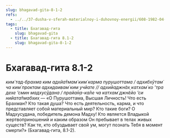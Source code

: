 ```yaml
---
slug: bhagavad-gita-8-1-2
refs:
  - ../../37-dusha-v-sferah-materialnoy-i-duhovnoy-energii/608-1982-04-14-d3-obyasnenie-ponyatij-svabhava-i-adhjatma-v-stihe-8-3-gity.md
tags:
  - title: Бхагавад-гита
    slug: bhagavad-gita
  - title: Бхагавад-гита 8.1-2
    slug: bhagavad-gita-8-1-2
---
```


# Бхагавад-гита 8.1-2

*ким̇ тад-брахма ким адхйа̄тмам̇ ким̇ карма пурушоттама / адхибхӯтам̇ ча ким̇ проктам адхидаивам̇ ким учйате // адхийаджн̃ах̣ катхам̇ ко ’тра дехе ’смин мадхусӯдана / прайа̄н̣а-ка̄ле ча катхам̇ джн̃ейо ’си нийата̄тмабхих̣* — «О Пурушоттама, Высшая Личность! Что есть Брахман? Кто такая душа? Что есть деятельность, карма, и что представляет собой материальный мир? Кто такие боги? О Мадхусудана, победитель демона Мадху! Кто является Владыкой жертвоприношений и каким образом Он пребывает в телах живых существ? Как те, кто обуздывает свой ум, могут познать Тебя в момент смерти?» (Бхагавад-гита, 8.1-2).
